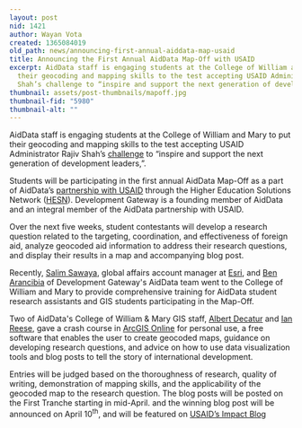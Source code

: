 ```yaml
---
layout: post
nid: 1421
author: Wayan Vota
created: 1365084019
old_path: news/announcing-first-annual-aiddata-map-usaid
title: Announcing the First Annual AidData Map-Off with USAID
excerpt: AidData staff is engaging students at the College of William and Mary to put
  their geocoding and mapping skills to the test accepting USAID Administrator Rajiv
  Shah’s challenge to “inspire and support the next generation of development leaders,”.
thumbnail: assets/post-thumbnails/mapoff.jpg
thumbnail-fid: "5980"
thumbnail-alt: ""
---
```


AidData staff is engaging students at the College of William and Mary to put their geocoding and mapping skills to the test accepting USAID Administrator Rajiv Shah’s [challenge](http://www.usaid.gov/news-information/press-releases/usaid-launches-new-network-engage-students-and-universities) to “inspire and support the next generation of development leaders,”.

Students will be participating in the first annual AidData Map-Off as a part of AidData’s [partnership with USAID](http://aiddata.org/content/index/Services/policycenter) through the Higher Education Solutions Network ([HESN](http://www.usaid.gov/hesn)). Development Gateway is a founding member of AidData and an integral member of the AidData partnership with USAID.

Over the next five weeks, student contestants will develop a research question related to the targeting, coordination, and effectiveness of foreign aid, analyze geocoded aid information to address their research questions, and display their results in a map and accompanying blog post.

Recently, [Salim Sawaya](http://www.linkedin.com/pub/salim-sawaya/5/743/316), global affairs account manager at [Esri](http://www.esri.com/), and [Ben Arancibia](http://www.linkedin.com/pub/ben-arancibia/16/1a/264) of Development Gateway's AidData team went to the College of William and Mary to provide comprehensive training for AidData student research assistants and GIS students participating in the Map-Off.

Two of AidData's College of William & Mary GIS staff, [Albert Decatur](http://www.linkedin.com/in/albertdecatur) and [Ian Reese](http://www.linkedin.com/pub/ian-reese/58/517/459), gave a crash course in [ArcGIS Online](http://www.arcgis.com/home/) for personal use, a free software that enables the user to create geocoded maps, guidance on developing research questions, and advice on how to use data visualization tools and blog posts to tell the story of international development.

Entries will be judged based on the thoroughness of research, quality of writing, demonstration of mapping skills, and the applicability of the geocoded map to the research question. The blog posts will be posted on the First Tranche starting in mid-April. and the winning blog post will be announced on April 10<sup>th</sup>, and will be featured on [USAID’s Impact Blog](http://blog.usaid.gov/)



